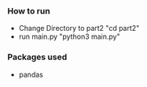 ### How to run

- Change Directory to part2 "cd part2"
- run main.py "python3 main.py"


### Packages used 

- pandas

